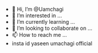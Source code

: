 - 👋 Hi, I’m @Uamchagi
- 👀 I’m interested in ...
- 🌱 I’m currently learning ...
- 💞️ I’m looking to collaborate on ...
- 📫 How to reach me ...
- insta id yaseen umachagi official 

<!---
Uamchagi/Uamchagi is a ✨ special ✨ repository because its `README.md` (this file) appears on your GitHub profile.
You can click the Preview link to take a look at your changes.
--->
